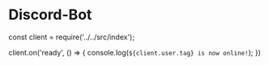 # Discord-Bot

const client = require('../../src/index');

client.on('ready', () => {
    console.log(`${client.user.tag} is now online!`);
})
